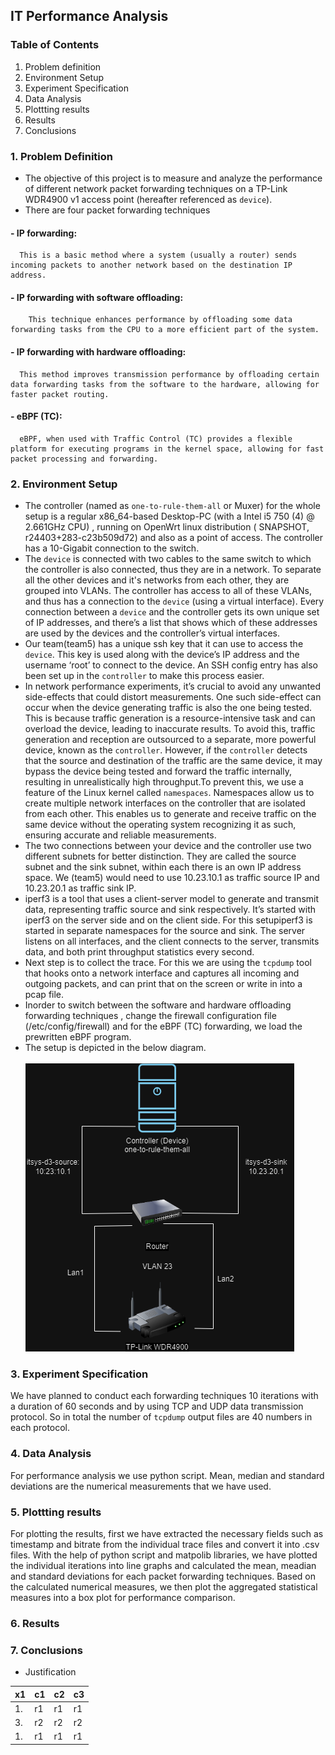 ##  IT Performance Analysis


###  Table of Contents
1.  Problem definition
2.  Environment Setup
3.  Experiment Specification
4.  Data Analysis
5.  Plottting results
6.  Results
7.  Conclusions


###  1.  Problem Definition
  * The objective of this project is to measure and analyze the performance of different network packet forwarding techniques on a TP-Link WDR4900 v1 access point (hereafter referenced as `device`).
  * There are four packet forwarding techniques
####  - IP forwarding: 
      This is a basic method where a system (usually a router) sends incoming packets to another network based on the destination IP address.
####  - IP forwarding with software offloading:
        This technique enhances performance by offloading some data forwarding tasks from the CPU to a more efficient part of the system.
####  - IP forwarding with hardware offloading:
      This method improves transmission performance by offloading certain data forwarding tasks from the software to the hardware, allowing for faster packet routing.
####  - eBPF (TC):
      eBPF, when used with Traffic Control (TC) provides a flexible platform for executing programs in the kernel space, allowing for fast packet processing and forwarding.
###  2.  Environment Setup
   * The controller (named as `one-to-rule-them-all` or Muxer) for the whole setup is a regular x86_64-based Desktop-PC (with a Intel i5 750 (4) @ 2.661GHz CPU) , running  on OpenWrt linux distribution ( SNAPSHOT, r24403+283-c23b509d72) and  also as a point of access. The controller has a 10-Gigabit connection to the switch.
   * The `device` is connected with two cables to the same switch to which the controller is also connected, thus they are in a network. To separate all the other devices and it's networks from each other, they are grouped into VLANs. The controller has access to all of these VLANs, and thus has a connection to the `device` (using a virtual interface). Every connection between a `device` and the controller gets its own unique set of IP addresses, and there’s a list that shows which of these addresses are used by the devices and the controller’s virtual interfaces.
   * Our team(team5) has a unique ssh key that it can use to access the `device`. This key is used along with the device’s IP address and the username ‘root’ to connect to the device. An SSH config entry has also been set up  in the `controller` to make this process easier.
   * In network performance experiments, it’s crucial to avoid any unwanted side-effects that could distort measurements. One such side-effect can occur when the device generating traffic is also the one being tested. This is because traffic generation is a resource-intensive task and can overload the device, leading to inaccurate results. To avoid this, traffic generation and reception are outsourced to a separate, more powerful device, known as the `controller`. However, if the `controller` detects that the source and destination of the traffic are the same device, it may bypass the device being tested and forward the traffic internally, resulting in unrealistically high throughput.To prevent this, we use a feature of the Linux kernel called `namespaces`. Namespaces allow us to create multiple network interfaces on the controller that are isolated from each other. This enables us to generate and receive traffic on the same device without the operating system recognizing it as such, ensuring accurate and reliable measurements.
   * The two connections between your device and the controller use two different subnets for better distinction. They are called the source subnet and the sink subnet, within each there is an own IP address space. We (team5) would need to use 10.23.10.1 as traffic source IP and 10.23.20.1 as traffic sink IP.
   * iperf3 is a tool that uses a client-server model to generate and transmit data, representing traffic source and sink respectively. It’s started with iperf3 on the server side and  on the client side. For this setupiperf3 is started in separate namespaces for the source and sink. The server listens on all interfaces, and the client connects to the server, transmits data, and both print throughput statistics every second.
   * Next step is to collect the trace. For this we are using the `tcpdump` tool that hooks onto a network interface and captures all incoming and outgoing packets, and can print that on the screen or write in into a pcap file.
   * Inorder to switch between the software and hardware offloading forwarding techniques , change the firewall configuration file (/etc/config/firewall) and for the eBPF (TC) forwarding, we load the prewritten eBPF program.
   * The setup is depicted in the below diagram.<br><br>
     ![GitHub Image](IT.drawio.png)
###  3.  Experiment Specification
  We have planned to conduct each forwarding techniques 10 iterations with a duration of 60 seconds and by using TCP and UDP data transmission protocol. So in total the number of `tcpdump` output files are 40 numbers in each protocol.   
###  4.  Data Analysis
   For performance analysis we use python script. Mean, median and standard deviations are the numerical measurements that we have used.
###  5.  Plottting results
   For plotting the results, first we have extracted the necessary fields such as timestamp and bitrate from the individual trace files and convert it into .csv files. With the help of python script and matpolib libraries, we have plotted the individual iterations into line graphs and calculated the mean, meadian and standard deviations for each packet forwarding techniques. Based on the calculated numerical measures, we then plot the aggregated statistical measures into a box plot for performance comparison.
###  6.  Results
  
###  7.  Conclusions
   * Justification

|x1|c1|c2|c3|
|-|-|-|-|
|1. |r1|r1|r1|
|3. |r2|r2|r2|
|1. |r1|r1|r1|

